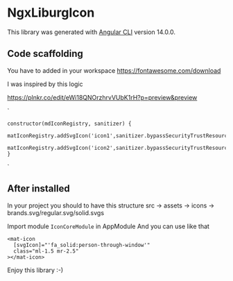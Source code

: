 # NgxLiburgIcon

This library was generated with [Angular CLI](https://github.com/angular/angular-cli) version 14.0.0.

## Code scaffolding
You have to added in your workspace
https://fontawesome.com/download

I was inspired by this logic 

https://plnkr.co/edit/eWi18QNOrzhrvVUbK1rH?p=preview&preview

  `
  
    constructor(mdIconRegistry, sanitizer) {
      matIconRegistry.addSvgIcon('icon1',sanitizer.bypassSecurityTrustResourceUrl('assets/icon1.svg'));
      matIconRegistry.addSvgIcon('icon2',sanitizer.bypassSecurityTrustResourceUrl('assets/icon2.svg'));
    }  

  ` 

## After installed 

In your project you should to have this structure 
  src -> assets -> icons -> brands.svg/regular.svg/solid.svgs

  Import module `IconCoreModule` in AppModule
  And you can use like that



    <mat-icon
      [svgIcon]="'fa_solid:person-through-window'"
      class="ml-1.5 mr-2.5"
    ></mat-icon>

  
  Enjoy this library :-) 
  

